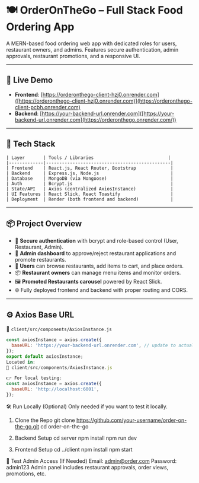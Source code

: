 # 🍽️ OrderOnTheGo – Full Stack Food Ordering App

A MERN-based food ordering web app with dedicated roles for users, restaurant owners, and admins. Features secure authentication, admin approvals, restaurant promotions, and a responsive UI.

---

## 🔗 Live Demo

- **Frontend**: [https://orderonthego-client-hzj0.onrender.com]([https://orderonthego-client-hzj0.onrender.com)](https://orderonthego-client-pcbh.onrender.com)
- **Backend**: [https://your-backend-url.onrender.com]([https://your-backend-url.onrender.com](https://orderonthego.onrender.com/))

---

## 🧰 Tech Stack
```
| Layer       | Tools / Libraries                            |
|-------------|-----------------------------------------------|
| Frontend    | React.js, React Router, Bootstrap             |
| Backend     | Express.js, Node.js                           |
| Database    | MongoDB (via Mongoose)                        |
| Auth        | Bcrypt.js                                     |
| State/API   | Axios (centralized AxiosInstance)             |
| UI Features | React Slick, React Toastify                   |
| Deployment  | Render (both frontend and backend)            |
```
---

## 📦 Project Overview

- 🔑 **Secure authentication** with bcrypt and role-based control (User, Restaurant, Admin).
- 🏪 **Admin dashboard** to approve/reject restaurant applications and promote restaurants.
- 🛒 **Users** can browse restaurants, add items to cart, and place orders.
- 📦 **Restaurant owners** can manage menu items and monitor orders.
- 🖼️ **Promoted Restaurants carousel** powered by React Slick.
- 🌐 Fully deployed frontend and backend with proper routing and CORS.

---

## ⚙️ Axios Base URL

📁 `client/src/components/AxiosInstance.js`

```js
const axiosInstance = axios.create({
  baseURL: 'https://your-backend-url.onrender.com', // update to actual Render backend link
});
export default axiosInstance;
Located in:
📄 client/src/components/AxiosInstance.js

👉 For local testing:
const axiosInstance = axios.create({
  baseURL: 'http://localhost:6001',
});
```
🛠️ Run Locally (Optional)
Only needed if you want to test it locally.

1. Clone the Repo
git clone https://github.com/your-username/order-on-the-go.git
cd order-on-the-go

2. Backend Setup
cd server
npm install
npm run dev

3. Frontend Setup
cd ../client
npm install
npm start

🧪 Test Admin Access (If Needed)
Email: admin@order.com
Password: admin123
Admin panel includes restaurant approvals, order views, promotions, etc.
